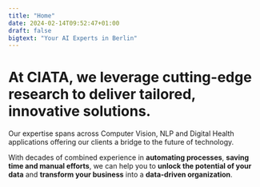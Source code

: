 ```yaml
---
title: "Home"
date: 2024-02-14T09:52:47+01:00
draft: false
bigtext: "Your AI Experts in Berlin"
---
```

# At CIATA, we leverage cutting-edge research to deliver tailored, innovative solutions.

Our expertise spans across Computer Vision, NLP and Digital Health applications offering our clients a bridge to the future of technology. 

With decades of combined experience in <b>automating processes</b>, <b>saving time and manual efforts</b>, we can help you to <b>unlock the potential of your data</b> and <b>transform your business</b> into a <b>data-driven organization</b>.
 
 
